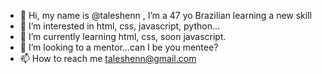 - 👋 Hi, my name is @taleshenn , I’m a 47 yo Brazilian learning a new skill 
- 👀 I’m interested in html, css, javascript, python...
- 🌱 I’m currently learning html, css, soon javascript.
- 💞️ I’m looking to a mentor...can I be you mentee?
- 📫 How to reach me taleshenn@gmail.com

<!---
taleshenn/taleshenn is a ✨ special ✨ repository because its `README.md` (this file) appears on your GitHub profile.
You can click the Preview link to take a look at your changes.
--->
